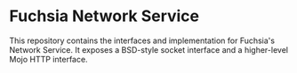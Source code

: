 # Fuchsia Network Service

This repository contains the interfaces and implementation for Fuchsia's
Network Service.  It exposes a BSD-style socket interface and a higher-level
Mojo HTTP interface.

